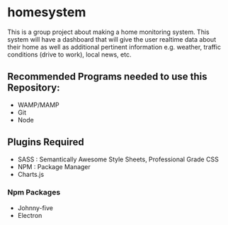 # homesystem

This is a group project about making a home monitoring system. This system will have a dashboard that will give the user realtime data about their home as well as additional pertinent information e.g. weather, traffic conditions (drive to work), local news, etc. 

## Recommended Programs needed to use this Repository:
* WAMP/MAMP
* Git
* Node

## Plugins Required
* SASS : Semantically Awesome Style Sheets, Professional Grade CSS
* NPM : Package Manager
* Charts.js

### Npm Packages
* Johnny-five
* Electron
